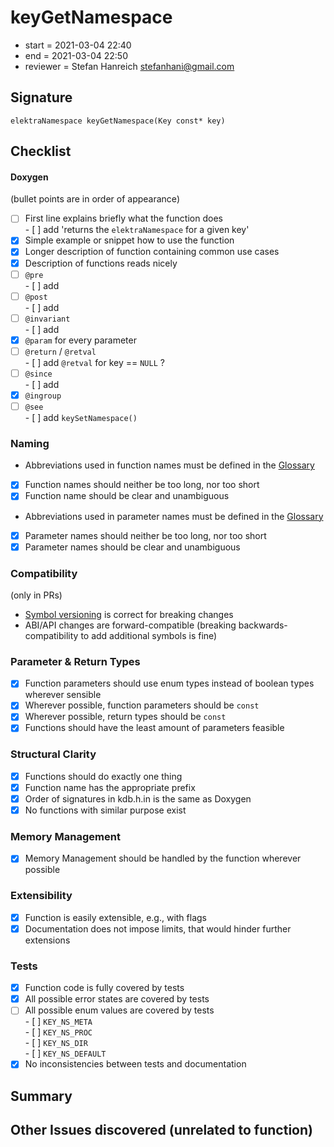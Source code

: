 # keyGetNamespace

- start = 2021-03-04 22:40
- end = 2021-03-04 22:50
- reviewer = Stefan Hanreich <stefanhani@gmail.com>

## Signature

`elektraNamespace keyGetNamespace(Key const* key)`

## Checklist

#### Doxygen

(bullet points are in order of appearance)

- [ ] First line explains briefly what the function does  
      - [ ] add 'returns the `elektraNamespace` for a given key'
- [x] Simple example or snippet how to use the function
- [x] Longer description of function containing common use cases
- [x] Description of functions reads nicely
- [ ] `@pre`  
      - [ ] add
- [ ] `@post`  
      - [ ] add
- [ ] `@invariant`  
      - [ ] add
- [x] `@param` for every parameter
- [ ] `@return` / `@retval`  
      - [ ] add `@retval` for key == `NULL` ?
- [ ] `@since`  
      - [ ] add
- [x] `@ingroup`
- [ ] `@see`  
      - [ ] add `keySetNamespace()`

### Naming

- Abbreviations used in function names must be defined in the
      [Glossary](/doc/help/elektra-glossary.md)
- [x] Function names should neither be too long, nor too short
- [x] Function name should be clear and unambiguous
- Abbreviations used in parameter names must be defined in the
      [Glossary](/doc/help/elektra-glossary.md)
- [x] Parameter names should neither be too long, nor too short
- [x] Parameter names should be clear and unambiguous

### Compatibility

(only in PRs)

- [Symbol versioning](/doc/dev/symbol-versioning.md)
      is correct for breaking changes
- ABI/API changes are forward-compatible (breaking backwards-compatibility
      to add additional symbols is fine)

### Parameter & Return Types

- [x] Function parameters should use enum types instead of boolean types
      wherever sensible
- [x] Wherever possible, function parameters should be `const`
- [x] Wherever possible, return types should be `const`
- [x] Functions should have the least amount of parameters feasible

### Structural Clarity

- [x] Functions should do exactly one thing
- [x] Function name has the appropriate prefix
- [x] Order of signatures in kdb.h.in is the same as Doxygen
- [x] No functions with similar purpose exist

### Memory Management

- [x] Memory Management should be handled by the function wherever possible

### Extensibility

- [x] Function is easily extensible, e.g., with flags
- [x] Documentation does not impose limits, that would hinder further extensions

### Tests

- [x] Function code is fully covered by tests
- [x] All possible error states are covered by tests
- [ ] All possible enum values are covered by tests  
      - [ ] `KEY_NS_META`  
      - [ ] `KEY_NS_PROC`  
      - [ ] `KEY_NS_DIR`  
      - [ ] `KEY_NS_DEFAULT`
- [x] No inconsistencies between tests and documentation

## Summary

## Other Issues discovered (unrelated to function)
